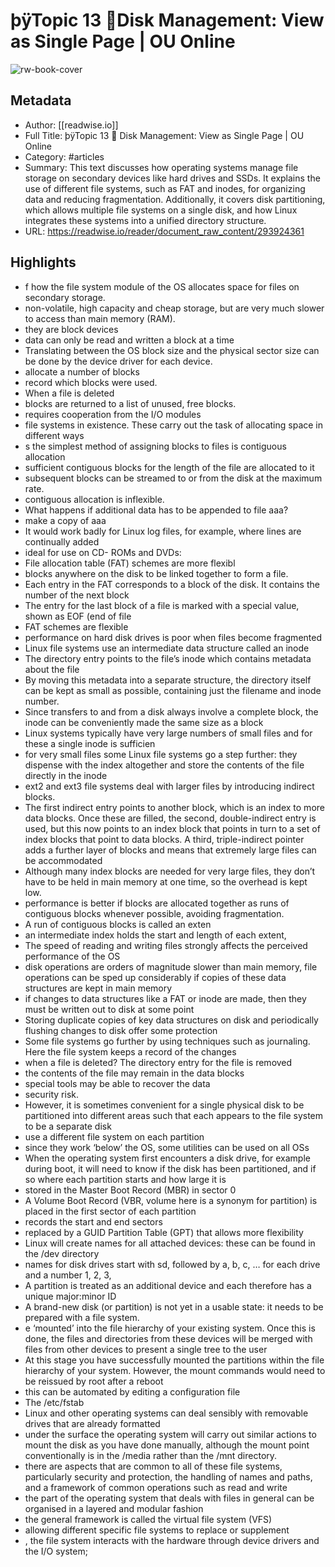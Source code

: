 # þÿTopic 13   Disk Management: View as Single Page | OU Online

![rw-book-cover](https://readwise-assets.s3.amazonaws.com/media/reader/parsed_document_assets/293924361/bH2fsoXj5NO1SVUdSTPQS_RENi6EQBKQU0UEucpxuTE-cove_AI5J007.png)

## Metadata
- Author: [[readwise.io]]
- Full Title: þÿTopic 13   Disk Management: View as Single Page | OU Online
- Category: #articles
- Summary: This text discusses how operating systems manage file storage on secondary devices like hard drives and SSDs. It explains the use of different file systems, such as FAT and inodes, for organizing data and reducing fragmentation. Additionally, it covers disk partitioning, which allows multiple file systems on a single disk, and how Linux integrates these systems into a unified directory structure.
- URL: https://readwise.io/reader/document_raw_content/293924361

## Highlights
- f how the file system module of the OS allocates space for files on secondary storage.
- non-volatile, high capacity and cheap storage, but are very much slower to access than main memory (RAM).
- they are block devices
- data can only be read and written a block at a time
- Translating between the OS block size and the physical sector size can be done by the device driver for each device.
- allocate a number of blocks
- record which blocks were used.
- When a file is deleted
- blocks are returned to a list of unused, free blocks.
- requires cooperation from the I/O modules
- file systems in existence. These carry out the task of allocating space in different ways
- s the simplest method of assigning blocks to files is contiguous allocation
- sufficient contiguous blocks for the length of the file are allocated to it
- subsequent blocks can be streamed to or from the disk at the maximum rate.
- contiguous allocation is inflexible.
- What happens if additional data has to be appended to file aaa?
- make a copy of aaa
- It would work badly for Linux log files, for example, where lines are continually added
- ideal for use on CD- ROMs and DVDs:
- File allocation table (FAT) schemes are more flexibl
- blocks anywhere on the disk to be linked together to form a file.
- Each entry in the FAT corresponds to a block of the disk. It contains the number of the next block
- The entry for the last block of a file is marked with a special value, shown as EOF (end of file
- FAT schemes are flexible
- performance on hard disk drives is poor when files become fragmented
- Linux file systems use an intermediate data structure called an inode
- The directory entry points to the file’s inode which contains metadata about the file
- By moving this metadata into a separate structure, the directory itself can be kept as small as possible, containing just the filename and inode number.
- Since transfers to and from a disk always involve a complete block, the inode can be conveniently made the same size as a block
- Linux systems typically have very large numbers of small files and for these a single inode is sufficien
- for very small files some Linux file systems go a step further: they dispense with the index altogether and store the contents of the file directly in the inode
- ext2 and ext3 file systems deal with larger files by introducing indirect blocks.
- The first indirect entry points to another block, which is an index to more data blocks. Once these are filled, the second, double-indirect entry is used, but this now points to an index block that points in turn to a set of index blocks that point to data blocks. A third, triple-indirect pointer adds a further layer of blocks and means that extremely large files can be accommodated
- Although many index blocks are needed for very large files, they don’t have to be held in main memory at one time, so the overhead is kept low.
- performance is better if blocks are allocated together as runs of contiguous blocks whenever possible, avoiding fragmentation.
- A run of contiguous blocks is called an exten
- an intermediate index holds the start and length of each extent,
- The speed of reading and writing files strongly affects the perceived performance of the OS
- disk operations are orders of magnitude slower than main memory, file operations can be sped up considerably if copies of these data structures are kept in main memory
- if changes to data structures like a FAT or inode are made, then they must be written out to disk at some point
- Storing duplicate copies of key data structures on disk and periodically flushing changes to disk offer some protection
- Some file systems go further by using techniques such as journaling. Here the file system keeps a record of the changes
- when a file is deleted? The directory entry for the file is removed
- the contents of the file may remain in the data blocks
- special tools may be able to recover the data
- security risk.
- However, it is sometimes convenient for a single physical disk to be partitioned into different areas such that each appears to the file system to be a separate disk
- use a different file system on each partition
- since they work ‘below’ the OS, some utilities can be used on all OSs
- When the operating system first encounters a disk drive, for example during boot, it will need to know if the disk has been partitioned, and if so where each partition starts and how large it is
- stored in the Master Boot Record (MBR) in sector 0
- A Volume Boot Record (VBR, volume here is a synonym for partition) is placed in the first sector of each partition
- records the start and end sectors
- replaced by a GUID Partition Table (GPT) that allows more flexibility
- Linux will create names for all attached devices: these can be found in the /dev directory
- names for disk drives start with sd, followed by a, b, c, … for each drive and a number 1, 2, 3,
- A partition is treated as an additional device and each therefore has a unique major:minor ID
- A brand-new disk (or partition) is not yet in a usable state: it needs to be prepared with a file system.
- e ‘mounted’ into the file hierarchy of your existing system. Once this is done, the files and directories from these devices will be merged with files from other devices to present a single tree to the user
- At this stage you have successfully mounted the partitions within the file hierarchy of your system. However, the mount commands would need to be reissued by root after a reboot
- this can be automated by editing a configuration file
- The /etc/fstab
- Linux and other operating systems can deal sensibly with removable drives that are already formatted
- under the surface the operating system will carry out similar actions to mount the disk as you have done manually, although the mount point conventionally is in the /media rather than the /mnt directory.
- there are aspects that are common to all of these file systems, particularly security and protection, the handling of names and paths, and a framework of common operations such as read and write
- the part of the operating system that deals with files in general can be organised in a layered and modular fashion
- the general framework is called the virtual file system (VFS)
- allowing different specific file systems to replace or supplement
- , the file system interacts with the hardware through device drivers and the I/O system;
